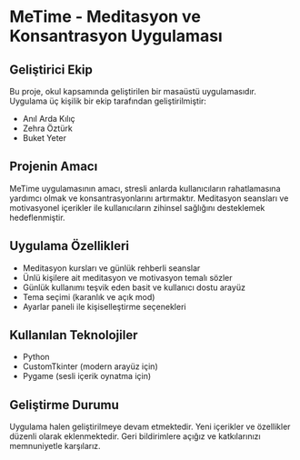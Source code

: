 # MeTime - Meditasyon ve Konsantrasyon Uygulaması

## Geliştirici Ekip

Bu proje, okul kapsamında geliştirilen bir masaüstü uygulamasıdır. Uygulama üç kişilik bir ekip tarafından geliştirilmiştir:

- Anıl Arda Kılıç  
- Zehra Öztürk  
- Buket Yeter

## Projenin Amacı

MeTime uygulamasının amacı, stresli anlarda kullanıcıların rahatlamasına yardımcı olmak ve konsantrasyonlarını artırmaktır. Meditasyon seansları ve motivasyonel içerikler ile kullanıcıların zihinsel sağlığını desteklemek hedeflenmiştir.

## Uygulama Özellikleri

- Meditasyon kursları ve günlük rehberli seanslar  
- Ünlü kişilere ait meditasyon ve motivasyon temalı sözler  
- Günlük kullanımı teşvik eden basit ve kullanıcı dostu arayüz  
- Tema seçimi (karanlık ve açık mod)  
- Ayarlar paneli ile kişiselleştirme seçenekleri  

## Kullanılan Teknolojiler

- Python  
- CustomTkinter (modern arayüz için)  
- Pygame (sesli içerik oynatma için)

## Geliştirme Durumu

Uygulama halen geliştirilmeye devam etmektedir. Yeni içerikler ve özellikler düzenli olarak eklenmektedir. Geri bildirimlere açığız ve katkılarınızı memnuniyetle karşılarız.
